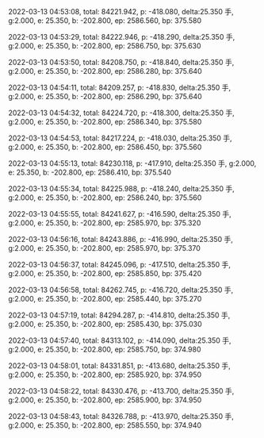2022-03-13 04:53:08, total: 84221.942, p: -418.080, delta:25.350 手, g:2.000, e: 25.350, b: -202.800, ep: 2586.560, bp: 375.580

2022-03-13 04:53:29, total: 84222.946, p: -418.290, delta:25.350 手, g:2.000, e: 25.350, b: -202.800, ep: 2586.750, bp: 375.630

2022-03-13 04:53:50, total: 84208.750, p: -418.840, delta:25.350 手, g:2.000, e: 25.350, b: -202.800, ep: 2586.280, bp: 375.640

2022-03-13 04:54:11, total: 84209.257, p: -418.830, delta:25.350 手, g:2.000, e: 25.350, b: -202.800, ep: 2586.290, bp: 375.640

2022-03-13 04:54:32, total: 84224.720, p: -418.300, delta:25.350 手, g:2.000, e: 25.350, b: -202.800, ep: 2586.340, bp: 375.580

2022-03-13 04:54:53, total: 84217.224, p: -418.030, delta:25.350 手, g:2.000, e: 25.350, b: -202.800, ep: 2586.450, bp: 375.560

2022-03-13 04:55:13, total: 84230.118, p: -417.910, delta:25.350 手, g:2.000, e: 25.350, b: -202.800, ep: 2586.410, bp: 375.540

2022-03-13 04:55:34, total: 84225.988, p: -418.240, delta:25.350 手, g:2.000, e: 25.350, b: -202.800, ep: 2586.240, bp: 375.560

2022-03-13 04:55:55, total: 84241.627, p: -416.590, delta:25.350 手, g:2.000, e: 25.350, b: -202.800, ep: 2585.970, bp: 375.320

2022-03-13 04:56:16, total: 84243.886, p: -416.990, delta:25.350 手, g:2.000, e: 25.350, b: -202.800, ep: 2585.970, bp: 375.370

2022-03-13 04:56:37, total: 84245.096, p: -417.510, delta:25.350 手, g:2.000, e: 25.350, b: -202.800, ep: 2585.850, bp: 375.420

2022-03-13 04:56:58, total: 84262.745, p: -416.720, delta:25.350 手, g:2.000, e: 25.350, b: -202.800, ep: 2585.440, bp: 375.270

2022-03-13 04:57:19, total: 84294.287, p: -414.810, delta:25.350 手, g:2.000, e: 25.350, b: -202.800, ep: 2585.430, bp: 375.030

2022-03-13 04:57:40, total: 84313.102, p: -414.090, delta:25.350 手, g:2.000, e: 25.350, b: -202.800, ep: 2585.750, bp: 374.980

2022-03-13 04:58:01, total: 84331.851, p: -413.680, delta:25.350 手, g:2.000, e: 25.350, b: -202.800, ep: 2585.920, bp: 374.950

2022-03-13 04:58:22, total: 84330.476, p: -413.700, delta:25.350 手, g:2.000, e: 25.350, b: -202.800, ep: 2585.900, bp: 374.950

2022-03-13 04:58:43, total: 84326.788, p: -413.970, delta:25.350 手, g:2.000, e: 25.350, b: -202.800, ep: 2585.550, bp: 374.940